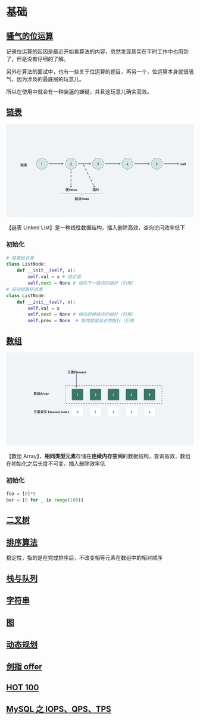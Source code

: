 # 基础

## [骚气的位运算](01.md)

记录位运算的起因是最近开始看算法的内容，忽然发现其实在平时工作中也用到了，但是没有仔细的了解。

另外在算法的面试中，也有一些关于位运算的题目，再另一个，位运算本身就很骚气，因为涉及的最底层的玩意儿。

所以在使用中就会有一种装逼的嫌疑，并且这玩意儿确实高效。

## [链表](./02.md)

![](./asset/linked_list.png)

【链表 Linked List】是一种线性数据结构，插入删除高效，查询访问效率低下

### 初始化

```py
# 链表结点类
class ListNode:
    def __init__(self, x):
        self.val = x # 结点值
        self.next = None # 指向下一结点的指针（引用）
# 双向链表结点类
class ListNode:
    def __init__(self, x):
        self.val = x
        self.next = None # 指向后继结点的指针（引用）
        self.prev = None  # 指向前驱结点的指针（引用
```

## [数组](./03.md)

![](./asset/array.png)

【数组 Array】，**相同类型元素**存储在**连续内存空间**的数据结构，查询高效，数组在初始化之后长度不可变，插入删除效率低

### 初始化

```py
foo = [0]*5
bar = [0 for _ in range(100)]
```

## [二叉树](./04.md)

## [排序算法](./05.md)

稳定性，指的是在完成排序后，不改变相等元素在数组中的相对顺序

## [栈与队列](./06.md)

## [字符串](./07.md)

## [图](./08.md)

## [动态规划](./09.md)

## [剑指 offer](./10.md)

## [HOT 100](./11.md)
## [MySQL 之 IOPS、QPS、TPS](../interview/01.md)
